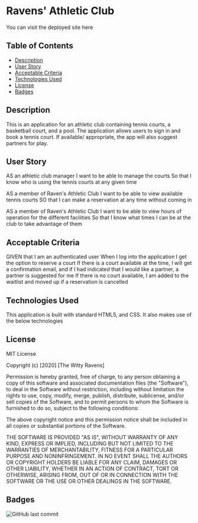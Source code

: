 # Ravens' Athletic Club

You can visit the deployed site here 

## Table of Contents 

* [Description](#Description)
* [User Story](#UserStory)
* [Acceptable Criteria](#AcceptableCriteria)
* [Technologies Used](#TechnologiesUsed) 
* [License](#License)
* [Badges](#Badges)

## Description 
This is an application for an athletic club containing tennis courts, a basketball court, and a pool. The application allows users to sign in and book a tennis court. If available/ appropriate, the app will also suggest partners for play.

## User Story
AS an athletic club manager
I want to be able to manage the courts 
So that I know who is using the tennis courts at any given time

AS a member of Raven's Athletic Club
I want to be able to view available tennis courts
SO that I can make a reservation at any time without coming in

AS a member of Raven's Athletic Club
I want to be able to view hours of operation for the different facilities
So that I know what times I can be at the club to take advantage of them

## Acceptable Criteria
GIVEN that I am an authenticated user
When I log into the application
I get the option to reserve a court
If there is a court available at the time, I will get a confirmation email, and if I had indicated that I would like a partner, a partner is suggested for me
If there is no court available, I am added to the waitlist and moved up if a reservation is cancelled

## Technologies Used
This application is built with standard HTML5, and CSS.
It also makes use of the below technologies


## License

MIT License

Copyright (c) [2020] [The Witty Ravens]

Permission is hereby granted, free of charge, to any person obtaining a copy
of this software and associated documentation files (the "Software"), to deal
in the Software without restriction, including without limitation the rights
to use, copy, modify, merge, publish, distribute, sublicense, and/or sell
copies of the Software, and to permit persons to whom the Software is
furnished to do so, subject to the following conditions:

The above copyright notice and this permission notice shall be included in all
copies or substantial portions of the Software.

THE SOFTWARE IS PROVIDED "AS IS", WITHOUT WARRANTY OF ANY KIND, EXPRESS OR
IMPLIED, INCLUDING BUT NOT LIMITED TO THE WARRANTIES OF MERCHANTABILITY,
FITNESS FOR A PARTICULAR PURPOSE AND NONINFRINGEMENT. IN NO EVENT SHALL THE
AUTHORS OR COPYRIGHT HOLDERS BE LIABLE FOR ANY CLAIM, DAMAGES OR OTHER
LIABILITY, WHETHER IN AN ACTION OF CONTRACT, TORT OR OTHERWISE, ARISING FROM,
OUT OF OR IN CONNECTION WITH THE SOFTWARE OR THE USE OR OTHER DEALINGS IN THE
SOFTWARE.


## Badges

![GitHub last commit](https://img.shields.io/github/last-commit/mesayb/ravens-athletic-club)


<!-- TO DO -->
<!-- - Add link to deployed site
- Add Pictures of app
- Add technologies used -->